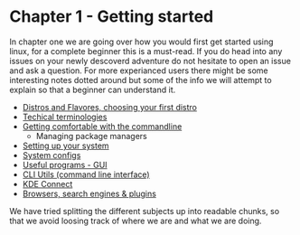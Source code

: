 # Chapter 1 - Getting started

In chapter one we are going over how you would first get started using linux, for a complete beginner this is a must-read. If you do head into any issues on your newly descoverd adventure do not hesitate to open an issue and ask a question. For more experianced users there might be some interesting notes dotted around but some of the info we will attempt to explain so that a beginner can understand it.

- [Distros and Flavores, choosing your first distro](distros.md)
- [Techical terminologies](technical_termonologies.md)
- [Getting comfortable with the commandline](getting_comfortable.md)
  - Managing package managers
- [Setting up your system](setting_up.md)
- [System configs](system_configs.md)
- [Useful programs - GUI](GUI_programs.md)
- [CLI Utils (command line interface)](CLI_programs.md)
- [KDE Connect](KDE_connect.md)
- [Browsers, search engines & plugins](browsers.md)

We have tried splitting the different subjects up into readable chunks, so that we avoid loosing track of where we are and what we are doing.
